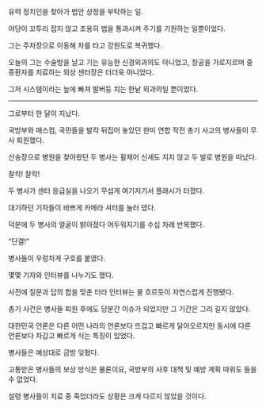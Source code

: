 유력 정치인을 찾아가 법안 상정을 부탁하는 일.

야당이 꼬투리 잡지 않고 조용히 법을 통과시켜 주기를 기원하는 일뿐이었다.

그는 주차장으로 이동해 차를 타고 강원도로 복귀했다.

오늘의 그는 수술방을 날고 기는 유능한 신경외과의도 아니었고, 창공을 가로지르며 중증환자를 치료하는 외상 센터장은 더더욱 아니었다.

그저 시스템이라는 늪에 빠져 발버둥 치는 한낱 외과의일 뿐이었다.

* * *

그로부터 한 달이 지났다.

국방부와 매스컴, 국민들을 발칵 뒤집어 놓았던 한미 연합 작전 총기 사고의 병사들이 무사 퇴원했다.

산송장으로 병원을 찾아왔던 두 병사는 휠체어 신세도 지지 않고 두 발로 병원을 떠났다.

찰칵! 찰칵!

두 병사가 센터 응급실을 나오기 무섭게 여기저기서 플래시가 터졌다.

대기하던 기자들이 바쁘게 카메라 셔터를 눌러 댔다.

덕분에 두 병사의 얼굴이 밝아졌다 어두워지기를 수십 차례 반복했다.

“단결!”

병사들이 우렁차게 구호를 붙였다.

몇몇 기자와 인터뷰를 나누기도 했다.

사전에 질문과 답의 합을 맞춘 터라 인터뷰는 물 흐르듯이 자연스럽게 진행됐다.

총기 사건은 병사들 퇴원 후에도 당분간 이슈가 되었지만 그 기간은 그리 길지 않았다.

대한민국 언론은 다른 어떤 나라의 언론보다 뜨겁고 빠르게 달아오르지만 동시에 다른 언론보다 차갑고 빠르게 식는 특징이 있었다.

병사들은 예상대로 금방 잊혔다.

고통받은 병사들의 보상 방식은 물론이요, 국방부의 사후 대책 및 예방 계획 따위도 들을 수 없었다.

설령 병사들이 치료 중 죽었더라도 상황은 크게 다르지 않았을 것이다.